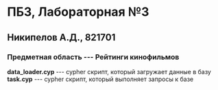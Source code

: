 # ПБЗ, Лабораторная №3
## Никипелов А.Д., 821701
### Предметная область --- Рейтинги кинофильмов
**data_loader.cyp** --- cypher скрипт, который загружает данные в базу
**task.cyp** --- cypher скрипт, который выполняет запросы к базе